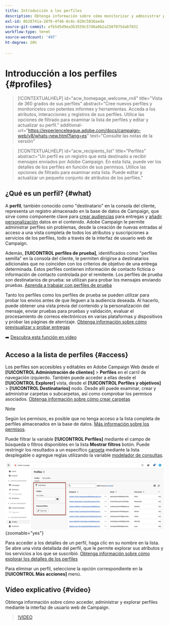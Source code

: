 ```yaml
---
title: Introducción a los perfiles
description: Obtenga información sobre cómo monitorizar y administrar perfiles en Campaign Web.
exl-id: 0b28741a-28f6-4f46-8c4c-820c5036aeda
source-git-commit: efb5d5d9ea3b3559c57d6a0b2a250f075dabf831
workflow-type: tm+mt
source-wordcount: '497'
ht-degree: 20%

---
```


# Introducción a los perfiles {#profiles}

>[!CONTEXTUALHELP]
>id="acw_homepage_welcome_rn4"
>title="Vista de 360 grados de sus perfiles"
>abstract="Cree nuevos perfiles y monitorícelos con potentes informes y herramientas. Acceda a los atributos, interacciones y registros de sus perfiles. Utilice las opciones de filtrado para examinar la lista de perfiles y editar y actualizar su perfil."
>additional-url="https://experienceleague.adobe.com/docs/campaign-web/v8/whats-new.html?lang=es" text="Consulte las notas de la versión"

>[!CONTEXTUALHELP]
>id="acw_recipients_list"
>title="Perfiles"
>abstract="Un perfil es un registro que está destinado a recibir mensajes enviados por Adobe Campaign. En esta lista, puede ver los detalles de los perfiles en función de sus permisos. Utilice las opciones de filtrado para examinar esta lista. Puede editar y actualizar un pequeño conjunto de atributos de los perfiles."

## ¿Qué es un perfil? {#what}

A **perfil**, también conocido como &quot;destinatario&quot; en la consola del cliente, representa un registro almacenado en la base de datos de Campaign, que sirve como componente clave para [crear audiencias](create-audience.md) para entregas y [añadir personalización](../personalization/personalize.md) datos en el contenido. Adobe Campaign le permite administrar perfiles sin problemas, desde la creación de nuevas entradas al acceso a una vista completa de todos los atributos y suscripciones a servicios de los perfiles, todo a través de la interfaz de usuario web de Campaign.

Además, **[!UICONTROL perfiles de prueba]**, identificados como &quot;perfiles semilla&quot; en la consola del cliente, le permiten dirigirse a destinatarios adicionales que no coinciden con los criterios de objetivo de una entrega determinada. Estos perfiles contienen información de contacto ficticia o información de contacto controlada por el remitente. Los perfiles de prueba son destinatarios de prueba: se utilizan para probar los mensajes enviando pruebas. [Aprenda a trabajar con perfiles de prueba](test-profiles.md)

Tanto los perfiles como los perfiles de prueba se pueden utilizar para probar los envíos antes de que lleguen a la audiencia deseada. Al hacerlo, puede obtener una vista previa del contenido y la personalización del mensaje, enviar pruebas para pruebas y validación, evaluar el procesamiento de correos electrónicos en varias plataformas y dispositivos y probar las páginas de aterrizaje. [Obtenga información sobre cómo previsualizar y probar entregas](../preview-test/preview-test.md)

➡️ [Descubra esta función en vídeo](#video)

## Acceso a la lista de perfiles {#access}

Los perfiles son accesibles y editables en Adobe Campaign Web desde el **[!UICONTROL Administración de clientes]** > **Perfiles** en el carril de navegación izquierdo. También puede acceder a ellas desde el **[!UICONTROL Explorer]** vista, desde el **[!UICONTROL Perfiles y objetivos]** > **[!UICONTROL Destinatarios]** nodo. Desde allí puede examinar, crear y administrar carpetas o subcarpetas, así como comprobar los permisos asociados. [Obtenga información sobre cómo crear carpetas](../get-started/permissions.md#folders)

>[!NOTE]
>
>Según los permisos, es posible que no tenga acceso a la lista completa de perfiles almacenados en la base de datos. [Más información sobre los permisos](../get-started/permissions.md).

Puede filtrar la variable **[!UICONTROL Perfiles]** mediante el campo de búsqueda o filtros disponibles en la lista **Mostrar filtros** botón. Puede restringir los resultados a un específico [carpeta](../get-started/permissions.md#folders) mediante la lista desplegable o agregue reglas utilizando la variable [modelador de consultas](../query/query-modeler-overview.md).

![](assets/profiles-list-filters.png){zoomable=&quot;yes&quot;}

Para acceder a los detalles de un perfil, haga clic en su nombre en la lista. Se abre una vista detallada del perfil, que le permite explorar sus atributos y los servicios a los que se suscribió. [Obtenga información sobre cómo explorar los detalles de los perfiles](create-profile.md)

Para eliminar un perfil, seleccione la opción correspondiente en la **[!UICONTROL Más acciones]** menú.

## Vídeo explicativo {#video}

Obtenga información sobre cómo acceder, administrar y explorar perfiles mediante la interfaz de usuario web de Campaign.

>[!VIDEO](https://video.tv.adobe.com/v/3427293?quality=12)
